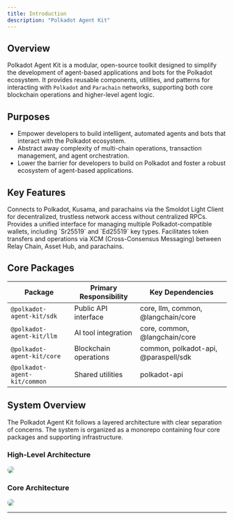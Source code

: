 ```yaml
---
title: Introduction
description: "Polkadot Agent Kit"
---
```


## Overview
Polkadot Agent Kit is a modular, open-source toolkit designed to simplify the development of agent-based applications and bots for the Polkadot ecosystem. It provides reusable components, utilities, and patterns for interacting with `Polkadot` and `Parachain` networks, supporting both core blockchain operations and higher-level agent logic.


## Purposes 

* Empower developers to build intelligent, automated agents and bots that interact with the Polkadot ecosystem.
* Abstract away complexity of multi-chain operations, transaction management, and agent orchestration.
* Lower the barrier for developers to build on Polkadot and foster a robust ecosystem of agent-based applications.


## Key Features 

<CardGroup cols={2}>
  <Card
    title="Substrate's Light Client Connection"
    icon="palette"
  >
Connects to Polkadot, Kusama, and parachains via the Smoldot Light Client for decentralized, trustless network access without centralized RPCs.
  </Card>
  <Card
    title="Wallet Management"
    icon="code"
  >
    Provides a unified interface for managing multiple Polkadot-compatible wallets, including `Sr25519` and `Ed25519` key types.
  </Card>
  <Card
    title="Cross-Chain Transactions"
    icon="screwdriver-wrench"
  >
Facilitates token transfers and operations via XCM (Cross-Consensus Messaging) between Relay Chain, Asset Hub, and parachains.
  </Card>
</CardGroup>


## Core Packages 

| Package | Primary Responsibility | Key Dependencies |
|---------|----------------------|------------------|
| `@polkadot-agent-kit/sdk` | Public API interface | core, llm, common, @langchain/core |
| `@polkadot-agent-kit/llm` | AI tool integration | core, common, @langchain/core |
| `@polkadot-agent-kit/core` | Blockchain operations | common, polkadot-api, @paraspell/sdk |
| `@polkadot-agent-kit/common` | Shared utilities | polkadot-api |


## System Overview 

The Polkadot Agent Kit follows a layered architecture with clear separation of concerns. The system is organized as a monorepo containing four core packages and supporting infrastructure.

### High-Level Architecture

<Frame>
  <img src="/images/high-level-system.png" style="border-radius: 0.5rem;" />
</Frame>

### Core Architecture

<Frame>
  <img src="/images/core-architecture.png" style="border-radius: 0.5rem;" />
</Frame>

---
